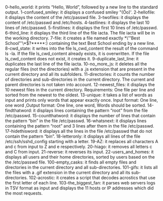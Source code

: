 0-hello_world: it prints “Hello, World”, followed by a new line to the standard output.
1-confused_smiley: it displays a confused smiley "(Ôo)'.
2-hellofile: it displays the content of the /etc/passwd file.
3-twofiles: it displays the content of /etc/passwd and /etc/hosts.
4-lastlines: it displays the last 10 lines of /etc/passwd.
5-firstlines: it displays the first 10 lines of /etc/passwd.
6-third_line: it displays the third line of the file iacta. The file iacta will be in the working directory.
7-file: it creates a file named exactly \*\\'"Best School"\'\\*$\?\*\*\*\*\*:) containing the text Best School ending by a new line.
8-cwd_state: it writes into the file ls_cwd_content the result of the command ls -la. If the file ls_cwd_content already exists, it is overwritten. If the file ls_cwd_content does not exist, it creates it.
9-duplicate_last_line: it duplicates the last line of the file iacta.
10-no_more_js: it deletes all the regular files (not the directories) with a .js extension that are present in the current directory and all its subfolders.
11-directories: it counts the number of directories and sub-directories in the current directory. The current and parent directories is not taken into account.
12-newest_files: it displays the 10 newest files in the current directory. Requirements: One file per line and sorted from the newest to the oldest.
13-unique: it takes a list of words as input and prints only words that appear exactly once. Input format: One line, one word ,Output format: One line, one word, Words should be sorted.
14-findthatword: it displays lines containing the pattern “root” from the file /etc/passwd.
15-countthatword: it displays the number of lines that contain the pattern “bin” in the file /etc/passwd.
16-whatsnext: it displays lines containing the pattern “root” and 3 lines after them in the file /etc/passwd.
17-hidethisword: it displays all the lines in the file /etc/passwd that do not contain the pattern “bin”.
18-letteronly: it displays all lines of the file /etc/ssh/sshd_config starting with a letter.
19-AZ: it replaces all characters A and c from input to Z and e respectively.
20-hiago: it removes all letters c and C from input.
21-reverse: it reverses its input.
22-users_and_homes: it displays all users and their home directories, sorted by users based on the the /etc/passwd file.
100-empty_casks: it finds all empty files and directories in the current directory and all sub-directories.
101-gifs: it lists all the files with a .gif extension in the current directory and all its sub-directories.
102-acrostic: it creates a script that decodes acrostics that use the first letter of each line.
103-the_biggest_fan: it parses web servers logs in TSV format as input and displays the 11 hosts or IP addresses which did the most requests.
